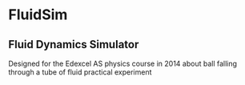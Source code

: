 # FluidSim

## Fluid Dynamics Simulator

Designed for the Edexcel AS physics course in 2014 about ball falling through a tube of fluid practical experiment